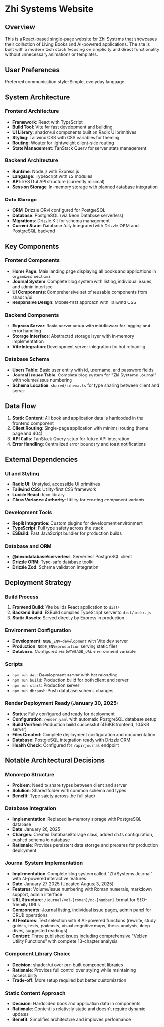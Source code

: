 # Zhi Systems Website

## Overview

This is a React-based single-page website for Zhi Systems that showcases their collection of Living Books and AI-powered applications. The site is built with a modern tech stack focusing on simplicity and direct functionality without unnecessary animations or templates.

## User Preferences

Preferred communication style: Simple, everyday language.

## System Architecture

### Frontend Architecture
- **Framework**: React with TypeScript
- **Build Tool**: Vite for fast development and building
- **UI Library**: shadcn/ui components built on Radix UI primitives
- **Styling**: Tailwind CSS with CSS variables for theming
- **Routing**: Wouter for lightweight client-side routing
- **State Management**: TanStack Query for server state management

### Backend Architecture
- **Runtime**: Node.js with Express.js
- **Language**: TypeScript with ES modules
- **API**: RESTful API structure (currently minimal)
- **Session Storage**: In-memory storage with planned database integration

### Data Storage
- **ORM**: Drizzle ORM configured for PostgreSQL
- **Database**: PostgreSQL (via Neon Database serverless)
- **Migrations**: Drizzle Kit for schema management
- **Current State**: Database fully integrated with Drizzle ORM and PostgreSQL backend

## Key Components

### Frontend Components
- **Home Page**: Main landing page displaying all books and applications in organized sections
- **Journal System**: Complete blog system with listing, individual issues, and admin interface
- **UI Components**: Comprehensive set of reusable components from shadcn/ui
- **Responsive Design**: Mobile-first approach with Tailwind CSS

### Backend Components
- **Express Server**: Basic server setup with middleware for logging and error handling
- **Storage Interface**: Abstracted storage layer with in-memory implementation
- **Vite Integration**: Development server integration for hot reloading

### Database Schema
- **Users Table**: Basic user entity with id, username, and password fields
- **Journal Issues Table**: Complete blog system for "Zhi Systems Journal" with volume/issue numbering
- **Schema Location**: `shared/schema.ts` for type sharing between client and server

## Data Flow

1. **Static Content**: All book and application data is hardcoded in the frontend component
2. **Client Routing**: Single-page application with minimal routing (home page and 404)
3. **API Calls**: TanStack Query setup for future API integration
4. **Error Handling**: Centralized error boundary and toast notifications

## External Dependencies

### UI and Styling
- **Radix UI**: Unstyled, accessible UI primitives
- **Tailwind CSS**: Utility-first CSS framework
- **Lucide React**: Icon library
- **Class Variance Authority**: Utility for creating component variants

### Development Tools
- **Replit Integration**: Custom plugins for development environment
- **TypeScript**: Full type safety across the stack
- **ESBuild**: Fast JavaScript bundler for production builds

### Database and ORM
- **@neondatabase/serverless**: Serverless PostgreSQL client
- **Drizzle ORM**: Type-safe database toolkit
- **Drizzle Zod**: Schema validation integration

## Deployment Strategy

### Build Process
1. **Frontend Build**: Vite builds React application to `dist/`
2. **Backend Build**: ESBuild compiles TypeScript server to `dist/index.js`
3. **Static Assets**: Served directly by Express in production

### Environment Configuration
- **Development**: `NODE_ENV=development` with Vite dev server
- **Production**: `NODE_ENV=production` serving static files
- **Database**: Configured via `DATABASE_URL` environment variable

### Scripts
- `npm run dev`: Development server with hot reloading
- `npm run build`: Production build for both client and server
- `npm run start`: Production server
- `npm run db:push`: Push database schema changes

### Render Deployment Ready (January 30, 2025)
- **Status**: Fully configured and ready for deployment
- **Configuration**: `render.yaml` with automatic PostgreSQL database setup
- **Build Verified**: Production build successful (416KB frontend, 10.5KB server)
- **Files Created**: Complete deployment configuration and documentation
- **Database**: PostgreSQL integration ready with Drizzle ORM
- **Health Check**: Configured for `/api/journal` endpoint

## Notable Architectural Decisions

### Monorepo Structure
- **Problem**: Need to share types between client and server
- **Solution**: Shared folder with common schema and types
- **Benefit**: Type safety across the full stack

### Database Integration
- **Implementation**: Replaced in-memory storage with PostgreSQL database
- **Date**: January 26, 2025
- **Changes**: Created DatabaseStorage class, added db.ts configuration, pushed schema to database
- **Rationale**: Provides persistent data storage and prepares for production deployment

### Journal System Implementation
- **Implementation**: Complete blog system called "Zhi Systems Journal" with AI-powered interactive features
- **Date**: January 27, 2025 (Updated August 3, 2025)
- **Features**: Volume/issue numbering with Roman numerals, markdown support, admin interface
- **URL Structure**: `/journal/vol-[roman]/no-[number]` format for SEO-friendly URLs
- **Components**: Journal listing, individual issue pages, admin panel for CRUD operations
- **AI Features**: Text selection with 8 AI-powered functions (rewrite, study guides, tests, podcasts, visual cognitive maps, thesis analysis, deep dives, suggested readings)
- **Content**: Three published issues including comprehensive "Veblen Utility Functions" with complete 13-chapter analysis

### Component Library Choice
- **Decision**: shadcn/ui over pre-built component libraries
- **Rationale**: Provides full control over styling while maintaining accessibility
- **Trade-off**: More setup required but better customization

### Static Content Approach
- **Decision**: Hardcoded book and application data in components
- **Rationale**: Content is relatively static and doesn't require dynamic updates
- **Benefit**: Simplifies architecture and improves performance